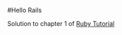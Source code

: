 #Hello Rails

Solution to chapter 1 of [Ruby Tutorial](https://www.railstutorial.org/book/beginning#sec-bundler)
